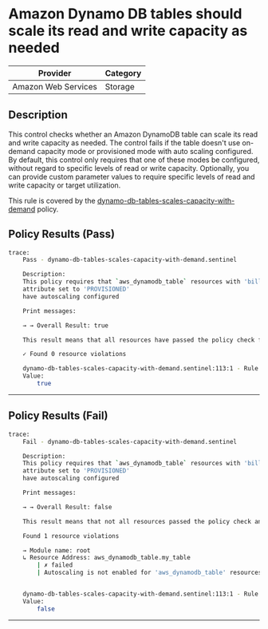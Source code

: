 #  Amazon Dynamo DB tables should scale its read and write capacity as needed

| Provider            | Category     |
|---------------------|--------------|
| Amazon Web Services | Storage      |

## Description

This control checks whether an Amazon DynamoDB table can scale its read and write capacity as needed. The control fails if the table doesn't use on-demand capacity mode or provisioned mode with auto scaling configured. By default, this control only requires that one of these modes be configured, without regard to specific levels of read or write capacity. Optionally, you can provide custom parameter values to require specific levels of read and write capacity or target utilization.


This rule is covered by the [dynamo-db-tables-scales-capacity-with-demand](../../policies/dynamo-db-tables-scales-capacity-with-demand.sentinel) policy.

## Policy Results (Pass)
```bash
trace:
    Pass - dynamo-db-tables-scales-capacity-with-demand.sentinel

    Description:
    This policy requires that `aws_dynamodb_table` resources with 'billing_mode'
    attribute set to 'PROVISIONED'
    have autoscaling configured

    Print messages:

    → → Overall Result: true

    This result means that all resources have passed the policy check for the policy dynamo-db-tables-scales-capacity-with-demand.

    ✓ Found 0 resource violations

    dynamo-db-tables-scales-capacity-with-demand.sentinel:113:1 - Rule "main"
    Value:
        true
```

---

## Policy Results (Fail)
```bash
trace:
    Fail - dynamo-db-tables-scales-capacity-with-demand.sentinel

    Description:
    This policy requires that `aws_dynamodb_table` resources with 'billing_mode'
    attribute set to 'PROVISIONED'
    have autoscaling configured

    Print messages:

    → → Overall Result: false

    This result means that not all resources passed the policy check and the protected behavior is not allowed for the policy dynamo-db-tables-scales-capacity-with-demand.

    Found 1 resource violations

    → Module name: root
    ↳ Resource Address: aws_dynamodb_table.my_table
        | ✗ failed
        | Autoscaling is not enabled for 'aws_dynamodb_table' resources.Refer to https://docs.aws.amazon.com/securityhub/latest/userguide/dynamodb-controls.html#dynamodb-1 for more details.


    dynamo-db-tables-scales-capacity-with-demand.sentinel:113:1 - Rule "main"
    Value:
        false
```

---